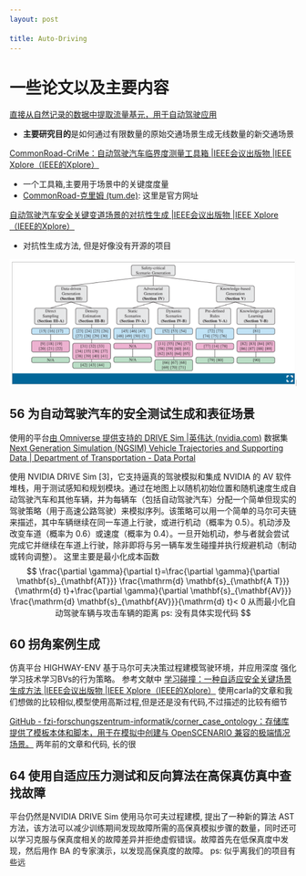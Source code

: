```yaml
---
layout: post 

title: Auto-Driving
---
```




# 一些论文以及主要内容

[直接从自然记录的数据中提取流量基元，用于自动驾驶应用](https://ieeexplore.ieee.org/document/8260870)

- **主要研究目的**是如何通过有限数量的原始交通场景生成无线数量的新交通场景

[CommonRoad-CriMe：自动驾驶汽车临界度测量工具箱 |IEEE会议出版物 |IEEE Xplore（IEEE的Xplore）](https://ieeexplore.ieee.org/abstract/document/10186673)
- 一个工具箱,主要用于场景中的关键度度量
- [CommonRoad-克里姆 (tum.de)](https://commonroad.in.tum.de/tools/commonroad-crime): 这里是官方网址

[自动驾驶汽车安全关键变道场景的对抗性生成 |IEEE会议出版物 |IEEE Xplore（IEEE的Xplore）](https://ieeexplore.ieee.org/document/10422684)
- 对抗性生成方法, 但是好像没有开源的项目

![111](/imgs/2024-03-10/ShBYPGdZYRopzNzo.png)

## 56 为自动驾驶汽车的安全测试生成和表征场景
使用的平台[由 Omniverse 提供支持的 DRIVE Sim |英伟达 (nvidia.com)](https://www.nvidia.com/en-us/self-driving-cars/simulation/)
数据集 [Next Generation Simulation (NGSIM) Vehicle Trajectories and Supporting Data | Department of Transportation - Data Portal](https://data.transportation.gov/Automobiles/Next-Generation-Simulation-NGSIM-Vehicle-Trajector/8ect-6jqj/about_data)

   使用 NVIDIA DRIVE Sim [3]，它支持逼真的驾驶模拟和集成 NVIDIA 的 AV 软件堆栈，用于测试感知和规划模块。通过在地图上以随机初始位置和随机速度生成自动驾驶汽车和其他车辆，并为每辆车（包括自动驾驶汽车）分配一个简单但现实的驾驶策略（用于高速公路驾驶）来模拟序列。该策略可以用一个简单的马尔可夫链来描述，其中车辆继续在同一车道上行驶，或进行机动（概率为 0.5）。机动涉及改变车道（概率为 0.6）或速度（概率为 0.4）。一旦开始机动，参与者就会尝试完成它并继续在车道上行驶，除非即将与另一辆车发生碰撞并执行规避机动（制动或转向调整）。
	这里主要是最小化成本函数
$$
\frac{\partial \gamma}{\partial t}=\frac{\partial \gamma}{\partial \mathbf{s}_{\mathbf{AT}}} \frac{\mathrm{d} \mathbf{s}_{\mathbf{A T}}}{\mathrm{d} t}+\frac{\partial \gamma}{\partial \mathbf{s}_{\mathbf{AV}}} \frac{\mathrm{d} \mathbf{s}_{\mathbf{AV}}}{\mathrm{d} t}< 0
	从而最小化自动驾驶车辆与攻击车辆的距离
ps: 没有具体实现代码
$$

## 60 拐角案例生成
仿真平台 HIGHWAY-ENV
基于马尔可夫决策过程建模驾驶环境，并应用深度 强化学习技术学习BVs的行为策略。
参考文献中
[学习碰撞：一种自适应安全关键场景生成方法 |IEEE会议出版物 |IEEE Xplore（IEEE的Xplore）](https://ieeexplore.ieee.org/abstract/document/9340696)
使用carla的文章和我们想做的比较相似,模型使用高斯过程,但是还是没有代码,不过描述的比较有细节

[GitHub - fzi-forschungszentrum-informatik/corner_case_ontology：存储库提供了模板本体和脚本，用于在模拟中创建与 OpenSCENARIO 兼容的极端情况场景。](https://github.com/fzi-forschungszentrum-informatik/corner_case_ontology?tab=readme-ov-file) 两年前的文章和代码, 长的很

## 64 使用自适应压力测试和反向算法在高保真仿真中查找故障
平台仍然是NVIDIA DRIVE Sim
使用马尔可夫过程建模, 提出了一种新的算法 AST 方法，该方法可以减少训练期间发现故障所需的高保真模拟步骤的数量，同时还可以学习克服与保真度相关的故障差异并拒绝虚假错误。故障首先在低保真度中发现，然后用作 BA 的专家演示，以发现高保真度的故障。
ps: 似乎离我们的项目有些远
